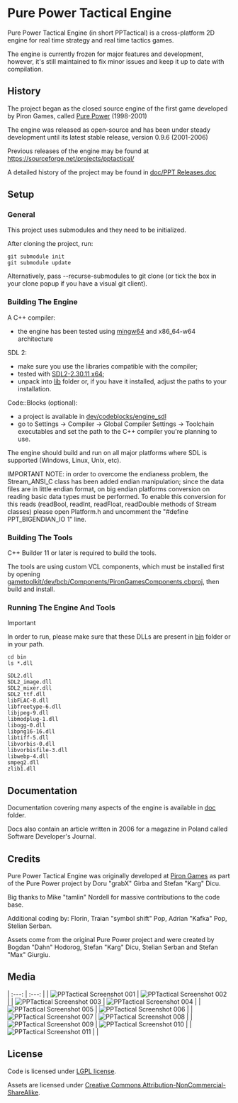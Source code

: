 # Pure Power Tactical Engine

Pure Power Tactical Engine (in short PPTactical) is a cross-platform 2D engine for real time strategy and real time tactics games.

The engine is currently frozen for major features and development, however, it's still maintained to fix minor issues and keep it up to date with compilation.

## History

The project began as the closed source engine of the first game developed by Piron Games, called [Pure Power](https://www.pirongames.com/games/ppower/ppower.htm) (1998-2001)

The engine was released as open-source and has been under steady development until its latest stable release, version 0.9.6 (2001-2006)

Previous releases of the engine may be found at https://sourceforge.net/projects/pptactical/

A detailed history of the project may be found in [doc/PPT Releases.doc](doc/PPT%20Releases.doc)

## Setup

### General
This project uses submodules and they need to be initialized. 

After cloning the project, run:

```
git submodule init
git submodule update
```

Alternatively, pass --recurse-submodules to git clone (or tick the box in your clone popup if you have a visual git client).

### Building The Engine

A C++ compiler:
* the engine has been tested using [mingw64](https://www.mingw-w64.org/) and x86_64-w64 architecture

SDL 2:
* make sure you use the libraries compatible with the compiler;
* tested with [SDL2-2.30.11 x64](https://github.com/libsdl-org/SDL/releases/tag/release-2.30.11);
* unpack into [lib](lib/) folder or, if you have it installed, adjust the paths to your installation.

Code::Blocks (optional):
* a project is available in [dev/codeblocks/engine_sdl](dev/codeblocks/engine_sdl/)
* go to Settings -> Compiler -> Global Compiler Settings -> Toolchain executables and set the path to the C++ compiler you're planning to use.

The engine should build and run on all major platforms where SDL is supported (Windows, Linux, Unix, etc).

IMPORTANT NOTE: in order to overcome the endianess problem, the Stream_ANSI_C class has been added endian manipulation; since the data files are in little endian format, on big endian platforms conversion on reading basic data types must be performed. To enable this conversion for this reads (readBool, readInt, readFloat, readDouble methods of Stream classes) please open Platform.h and uncomment the "#define PPT_BIGENDIAN_IO 1" line.

### Building The Tools

C++ Builder 11 or later is required to build the tools.

The tools are using custom VCL components, which must be installed first by opening [gametoolkit/dev/bcb/Components/PironGamesComponents.cbproj](gametoolkit/dev/bcb/Components/PironGamesComponents.cbproj), then build and install.

### Running The Engine And Tools

> [!IMPORTANT]
> In order to run, please make sure that these DLLs are present in [bin](bin/) folder or in your path.

```shell
cd bin
ls *.dll

SDL2.dll
SDL2_image.dll
SDL2_mixer.dll
SDL2_ttf.dll
libFLAC-8.dll
libfreetype-6.dll
libjpeg-9.dll
libmodplug-1.dll
libogg-0.dll
libpng16-16.dll
libtiff-5.dll
libvorbis-0.dll
libvorbisfile-3.dll
libwebp-4.dll
smpeg2.dll
zlib1.dll
```

## Documentation

Documentation covering many aspects of the engine is available in [doc](doc/) folder.

Docs also contain an article written in 2006 for a magazine in Poland called Software Developer's Journal.

## Credits

Pure Power Tactical Engine was originally developed at [Piron Games](https://www.pirongames.com) as part of the Pure Power project by Doru "grabX" Girba and Stefan "Karg" Dicu.

Big thanks to Mike "tamlin" Nordell for massive contributions to the code base.

Additional coding by: Florin, Traian "symbol shift" Pop, Adrian "Kafka" Pop, Stelian Serban.

Assets come from the original Pure Power project and were created by Bogdan "Dahn" Hodorog, Stefan "Karg" Dicu, Stelian Serban and Stefan "Max" Giurgiu.

## Media
| :---: | :---: |
| ![PPTactical Screenshot 001](web/0.9.6/ss/0.9.6/easyrecon_dustoff_m.jpg "PPTactical Screenshot 001") | ![PPTactical Screenshot 002](web/0.9.6/ss/0.9.6/easyrecon_respiro_m.jpg "PPTactical Screenshot 002") |
| ![PPTactical Screenshot 003](web/0.9.6/ss/0.9.5rc1/ppt_layered_building_and_aircraftsm.jpg "PPTactical Screenshot 003") | ![PPTactical Screenshot 004](web/0.9.6/ss/0.9.0rc1/ppt004m.jpg "PPTactical Screenshot 004") |
| ![PPTactical Screenshot 005](web/0.9.6/ss/0.8.5/e005m.jpg "PPTactical Screenshot 005") | ![PPTactical Screenshot 006](web/0.9.6/ss/0.7.0/e001m.JPG "PPTactical Screenshot 006") |
| ![PPTactical Screenshot 007](web/0.9.6/ss/0.7.0/e002m.JPG "PPTactical Screenshot 007") | ![PPTactical Screenshot 008](web/0.9.6/ss/0.7.0/e003m.JPG "PPTactical Screenshot 008") |
| ![PPTactical Screenshot 009](web/0.9.6/ss/0.4.0/e001m.jpg "PPTactical Screenshot 009") | ![PPTactical Screenshot 010](web/0.9.6/ss/0.4.0/e002m.jpg "PPTactical Screenshot 010") |
| ![PPTactical Screenshot 011](web/0.9.6/ss/0.4.0/e003m.jpg "PPTactical Screenshot 011") | |

## License

Code is licensed under [LGPL license](https://www.gnu.org/licenses/lgpl-3.0.txt).

Assets are licensed under [Creative Commons Attribution-NonCommercial-ShareAlike](https://creativecommons.org/licenses/by-nc-sa/4.0/).
